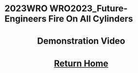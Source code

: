 2023WRO WRO2023_Future-Engineers Fire On All Cylinders  
=====
# <div align="center">Demonstration Video  </div> 


# <div align="center">[Return Home](../)</div>